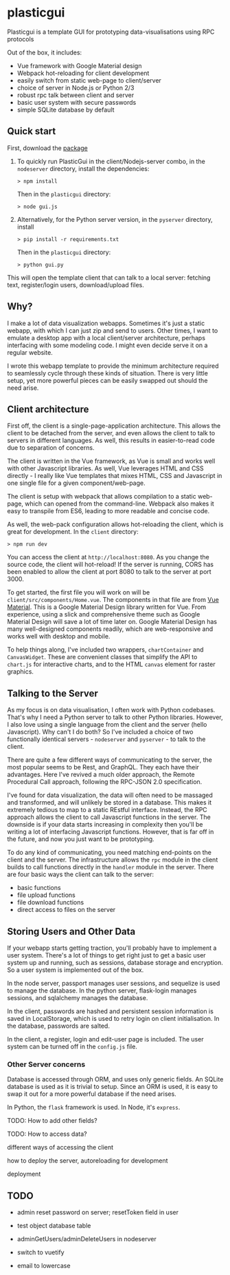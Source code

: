 
# plasticgui

Plasticgui is a template GUI for prototyping data-visualisations using RPC protocols

Out of the box, it includes:

- Vue framework with Google Material design
- Webpack hot-reloading for client development
- easily switch from static web-page to client/server 
- choice of server in Node.js or Python 2/3
- robust rpc talk between client and server
- basic user system with secure passwords
- simple SQLite database by default

## Quick start

First, download the [package](https://github.com/boscoh/plasticgui/archive/master.zip)

1. To quickly run PlasticGui in the client/Nodejs-server combo, in the  `nodeserver` directory, install the dependencies:

   ```
   > npm install
   ```

   Then in the `plasticgui` directory:

   ```
   > node gui.js
   ```

2. Alternatively, for the Python server version, in the `pyserver` directory, install

   ```
   > pip install -r requirements.txt
   ```

   Then in the `plasticgui` directory:

   ```
   > python gui.py
   ```

This will open the template client that can talk to a local server: fetching text, register/login users, download/upload files.

## Why?

I make a lot of data visualization webapps. Sometimes it's just a static webapp, with which I can just zip and send to users. Other times, I want to emulate a desktop app with a local client/server architecture, perhaps interfacing with some modeling code. I might even decide serve it on a regular website.

I wrote this webapp template to provide the minimum architecture required to seamlessly cycle through these kinds of situation. There is very little setup, yet more powerful pieces can be easily swapped out should the need arise.

## Client architecture

First off, the client is a single-page-application architecture. This allows the client to be detached from the server, and even allows the client to talk to servers in different languages. As well, this results in easier-to-read code due to separation of concerns.

The client is written in the Vue framework, as Vue is small and works well with other Javascript libraries. As well, Vue leverages HTML and CSS directly -  I really like Vue templates that mixes HTML, CSS and Javascript in one single file for a given component/web-page. 

The client is setup with webpack that allows compilation to a static web-page, which can opened from the command-line. Webpack also makes it easy to transpile from ES6, leading to more readable and concise code.

As well, the web-pack configuration allows hot-reloading the client, which is great for development. In the `client` directory:

```
> npm run dev
```

You can access the client at `http://localhost:8080`. As you change the source code, the client will hot-reload! If the server is running, CORS has been enabled to allow the client at port 8080 to talk to the server at port 3000.

To get started, the first file you will work on will be `client/src/components/Home.vue`. The components in that file are from [Vue Material](https://vue-material-old.netlify.com/). This is a Google Material Design library written for Vue. From experience, using a slick and comprehensive theme such as Google Material Design will save a lot of time later on. Google Material Design has many well-designed components readily, which are  web-responsive and works well with desktop and mobile.

To help things along, I've included two wrappers, `chartContainer` and `CanvasWidget`. These are convenient classes that simplify the API to `chart.js` for interactive charts, and to the HTML `canvas` element for raster graphics.

## Talking to the Server

As my focus is on data visualisation, I often work with Python codebases. That's why I need a Python server to talk to other Python libraries. However, I also love using a single language from the client and the server (hello Javascript). Why can't I do both? So I've included a choice of two functionally identical servers - `nodeserver` and `pyserver` - to talk to the client.

There are quite a few different ways of communicating to the server, the most popular seems to be Rest, and GraphQL. They each have their advantages. Here I've revived a much older approach, the Remote Procedural Call approach, following the RPC-JSON 2.0 specification.

I've found for data visualization, the data will often need to be massaged and transformed, and will unlikely be stored in a database. This makes it extremely tedious to map to a static REstful interface. Instead, the RPC approach allows the client to call Javascript functions in the server. The downside is if your data starts increasing in complexity then you'll be writing a lot of interfacing Javascript functions. However, that is far off in the future, and now you just want to be prototyping.

To do any kind of communicating, you need matching end-points on the client and the server. The infrastructure allows the  `rpc` module in the client builds to call functions directly in the  `handler` module in the server. There are four basic ways the client can talk to the server:

- basic functions
- file upload functions
- file download functions
- direct access to files on the server

## Storing Users and Other Data

If your webapp starts getting traction, you'll probably have to implement a user system. There's a lot of things to get right just to get a basic user system up and running, such as sessions, database storage and encryption. So a user system is implemented out of the box.

In the node server, passport manages user sessions, and sequelize is used to manage the database. In the python server, flask-login manages sessions, and sqlalchemy manages the database.

In the client, passwords are hashed and persistent session information is saved in LocalStorage, which is used to retry login on client initialisation. In the database, passwords are salted.

In the client, a register, login and edit-user page is included. The user system can be turned off in the `config.js` file.

### Other Server concerns

Database is accessed through ORM, and uses only generic fields. An SQLite database is used as it is trivial to setup. Since an ORM is used, it is easy to swap it out for a more powerful database if the need arises.

In Python, the `flask` framework is used. In Node, it's `express`.

TODO: How to add other fields?

TODO: How to access data?

different ways of accessing the client

how to deploy the server, autoreloading for development

deployment

## TODO 

* admin reset password on server; resetToken field in user
* test object database table
* adminGetUsers/adminDeleteUsers in nodeserver
* switch to vuetify
* email to lowercase

  ​
